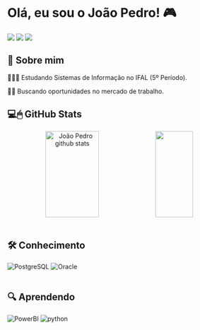 
# Olá, eu sou o João Pedro! 🎮

<a href = "https://www.linkedin.com/in/joaopedrobello/"><img src="https://img.shields.io/badge/LinkedIn-0077B5?style=for-the-badge&logo=linkedin&logoColor=white" target="_blank"></a>
<a href = "https://instagram.com/jpsouzabello?igshid=OGQ5ZDc2ODk2ZA=="><img src="https://img.shields.io/badge/Instagram-E4405F?style=for-the-badge&logo=instagram&logoColor=white" target="_blank"></a>
<a href = "jpsouzabello@gmail.com"><img src="https://img.shields.io/badge/-Gmail-%23333?style=for-the-badge&logo=gmail&logoColor=white"></a>

## 🚀 Sobre mim
👨🏼‍🎓 Estudando Sistemas de Informação no IFAL (5º Período).

👩‍💻 Buscando oportunidades no mercado de trabalho.

## 💻🖱 GitHub Stats
<div align="center">  
  <img width="49%" height="195px" src="https://github-readme-stats.vercel.app/api?username=jpsouzabello&show_icons=true&count_public=true&hide_border=true&title_color=00bfbf&icon_color=00bfbf&text_color=c9d1d9&bg_color=0d1117" alt="João Pedro github stats" /> 
  <img width="41%" height="195px" src="https://github-readme-stats.vercel.app/api/top-langs/?username=jpsouzabello&layout=compact&hide_border=true&title_color=00bfbf&text_color=00bfbf&bg_color=0d1117" />
</div>
  
 <br>

## 🛠 Conhecimento
<div style="display: inline_block">
  <img align="center" alt="PostgreSQL" src="https://img.shields.io/badge/PostgreSQL-316192?style=for-the-badge&logo=postgresql&logoColor=white" />
  <img align="center" alt="Oracle" src="https://img.shields.io/badge/Oracle-F80000?style=for-the-badge&logo=Oracle&logoColor=white" />
</div><br/>

## 🔍 Aprendendo
<div style="display: inline_block">
  <img align="center" alt="PowerBI" src="https://img.shields.io/badge/Power%20BI-F2C811.svg?style=for-the-badge&logo=Power-BI&logoColor=black" />
  <img align="center" alt="python" src="https://img.shields.io/badge/Python-14354C?style=for-the-badge&logo=python&logoColor=white" />
</div><br/>

